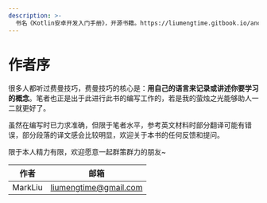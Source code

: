 ```yaml
---
description: >-
  书名《Kotlin安卓开发入门手册》，开源书籍。https://liumengtime.gitbook.io/androiddevelopmentwithkotlin/
---
```


# 作者序

很多人都听过费曼技巧，费曼技巧的核心是：**用自己的语言来记录或讲述你要学习的概念**。笔者也正是出于此进行此书的编写工作的，若是我的萤烛之光能够助人一二就更好了。

虽然在编写时已力求准确，但限于笔者水平，参考英文材料时部分翻译可能有错误，部分段落的译文感会比较明显，欢迎关于本书的任何反馈和提问。

限于本人精力有限，欢迎愿意一起群策群力的朋友\~

| 作者      | 邮箱                    |
| ------- | --------------------- |
| MarkLiu | liumengtime@gmail.com |




